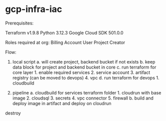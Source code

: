 # gcp-infra-iac
Prerequisites:

Terraform v1.9.8
Python 3.12.3
Google Cloud SDK 501.0.0

Roles required at org:
Billing Account User
Project Creator


Flow:
1. local script 
    a. will create project, backend bucket if not exists
    b. keep data block for project and backend bucket in core
    c. run terraform for core layer
        1. enable required services
        2. service account
        3. artifact registry (can be moved to devops)
        4. vpc
    d. run terraform for devops
        1. cloudbuild

2. pipeline
    a. cloudbuild for services terraform folder
        1. cloudrun with base image
        2. cloudsql
        3. secrets
        4. vpc connector
        5. firewall
    b. build and deploy image in artifact and deploy on cloudrun


destroy

